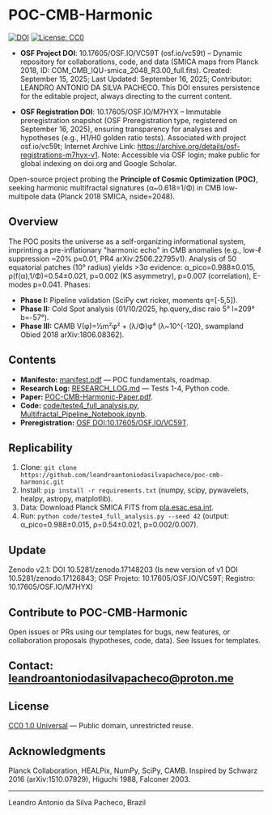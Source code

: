 # POC-CMB-Harmonic

[![DOI](https://img.shields.io/badge/OSF%20DOI-10.17605/OSF.IO/VC59T-blue)](https://osf.io/vc59t) [![License: CC0](https://img.shields.io/badge/License-CC0%201.0-brightgreen)](https://creativecommons.org/publicdomain/zero/1.0/) 

* **OSF Project DOI**: 10.17605/OSF.IO/VC59T (osf.io/vc59t) – Dynamic repository for collaborations, code, and data (SMICA maps from Planck 2018, ID: COM_CMB_IQU-smica_2048_R3.00_full.fits). Created: September 15, 2025; Last Updated: September 16, 2025; Contributor: LEANDRO ANTONIO DA SILVA PACHECO. This DOI ensures persistence for the editable project, always directing to the current content.

* **OSF Registration DOI**: 10.17605/OSF.IO/M7HYX – Immutable preregistration snapshot (OSF Preregistration type, registered on September 16, 2025), ensuring transparency for analyses and hypotheses (e.g., H1/H0 golden ratio tests). Associated with project osf.io/vc59t; Internet Archive Link: https://archive.org/details/osf-registrations-m7hyx-v1. Note: Accessible via OSF login; make public for global indexing on doi.org and Google Scholar.
  
Open-source project probing the **Principle of Cosmic Optimization (POC)**, seeking harmonic multifractal signatures (α~0.618=1/Φ) in CMB low-multipole data (Planck 2018 SMICA, nside=2048).

## Overview
The POC posits the universe as a self-organizing informational system, imprinting a pre-inflationary "harmonic echo" in CMB anomalies (e.g., low-ℓ suppression ~20% p≈0.01, PR4 arXiv:2506.22795v1). Analysis of 50 equatorial patches (10° radius) yields >3σ evidence: α_pico=0.988±0.015, ρ(f(α),1/Φ)=0.54±0.021, p=0.002 (KS asymmetry), p=0.007 (correlation), E-modes p=0.041. Phases:
- **Phase I:** Pipeline validation (SciPy cwt ricker, moments q=[-5,5]).
- **Phase II:** Cold Spot analysis (01/10/2025, hp.query_disc raio 5° l=209° b=-57°).
- **Phase III:** CAMB V(φ)=½m²φ² + (λ/Φ)φ⁴ (λ~10^{-120}, swampland Obied 2018 arXiv:1806.08362).

## Contents
- **Manifesto:** [manifest.pdf](manifest.pdf) — POC fundamentals, roadmap.
- **Research Log:** [RESEARCH_LOG.md](RESEARCH_LOG.md) — Tests 1-4, Python code.
- **Paper:** [POC-CMB-Harmonic-Paper.pdf](paper/POC-CMB-Harmonic-Paper.pdf).
- **Code:** [code/teste4_full_analysis.py](code/teste4_full_analysis.py), [Multifractal_Pipeline_Notebook.ipynb](code/Multifractal_Pipeline_Notebook.ipynb).
- **Preregistration:** [OSF DOI:10.17605/OSF.IO/VC59T](https://osf.io/vc59t).

## Replicability
1. Clone: `git clone https://github.com/leandroantoniodasilvapacheco/poc-cmb-harmonic.git`
2. Install: `pip install -r requirements.txt` (numpy, scipy, pywavelets, healpy, astropy, matplotlib).
3. Data: Download Planck SMICA FITS from [pla.esac.esa.int](https://pla.esac.esa.int/pla/aio/product-action?MAP.MAP_ID=COM_CMB_IQU-smica_2048_R3.00_full.fits).
4. Run: `python code/teste4_full_analysis.py --seed 42` (output: α_pico=0.988±0.015, ρ=0.54±0.021, p=0.002/0.007).

## Update
Zenodo v2.1: DOI 10.5281/zenodo.17148203 (Is new version of v1 DOI 10.5281/zenodo.17126843; OSF Projeto: 10.17605/OSF.IO/VC59T; Registro: 10.17605/OSF.IO/M7HYX)

## Contribute to POC-CMB-Harmonic
Open issues or PRs using our templates for bugs, new features, or collaboration proposals (hypotheses, code, data). See Issues for templates.

## Contact: leandroantoniodasilvapacheco@proton.me

## License
[CC0 1.0 Universal](https://creativecommons.org/publicdomain/zero/1.0/) — Public domain, unrestricted reuse.

## Acknowledgments
Planck Collaboration, HEALPix, NumPy, SciPy, CAMB. Inspired by Schwarz 2016 (arXiv:1510.07929), Higuchi 1988, Falconer 2003.

---
Leandro Antonio da Silva Pacheco, Brazil
